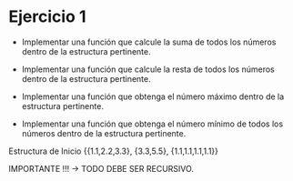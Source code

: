 # Ejercicio 1

- Implementar una función que calcule la suma de todos los números dentro de la estructura pertinente.

- Implementar una función que calcule la resta de todos los números dentro de la estructura pertinente.

- Implementar una función que obtenga el número máximo dentro de la estructura pertinente.

- Implementar una función que obtenga el número mínimo de todos los números dentro de la estructura pertinente.

Estructura de Inicio {{1.1,2.2,3.3}, {3.3,5.5}, {1.1,1.1,1.1,1.1}}

IMPORTANTE !!! -> TODO DEBE SER RECURSIVO.

